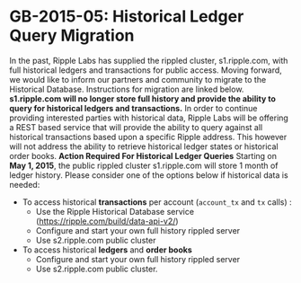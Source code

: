 # GB-2015-05: Historical Ledger Query Migration

In the past, Ripple Labs has supplied the rippled cluster,
s1.ripple.com, with full historical ledgers and transactions for public
access. Moving forward, we would like to inform our partners and
community to migrate to the Historical Database. Instructions for
migration are linked below. **s1.ripple.com will no longer store full
history and provide the ability to query for historical ledgers and
transactions.** In order to continue providing interested parties with
historical data, Ripple Labs will be offering a REST based service that
will provide the ability to query against all historical transactions
based upon a specific Ripple address. This however will not address the
ability to retrieve historical ledger states or historical order books.
**Action Required For Historical Ledger Queries** Starting on **May 1,
2015**, the public rippled cluster s1.ripple.com will store 1 month of
ledger history. Please consider one of the options below if historical
data is needed:

-   To access historical **transactions** per account (`account_tx` and `tx` calls) :
    -   Use the Ripple Historical Database service (<https://ripple.com/build/data-api-v2/>)
    -   Configure and start your own full history rippled server
    -   Use s2.ripple.com public cluster
-   To access historical **ledgers** and **order books**
    -   Configure and start your own full history rippled server
    -   Use s2.ripple.com public cluster.

<!-- STYLE_OVERRIDE: will -->
